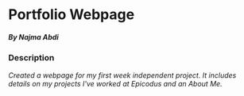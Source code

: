 # **Portfolio Webpage**
##### By Najma Abdi

### Description
  *Created a webpage for my first week independent project. It includes details on my projects I've worked at Epicodus and an About Me.*
